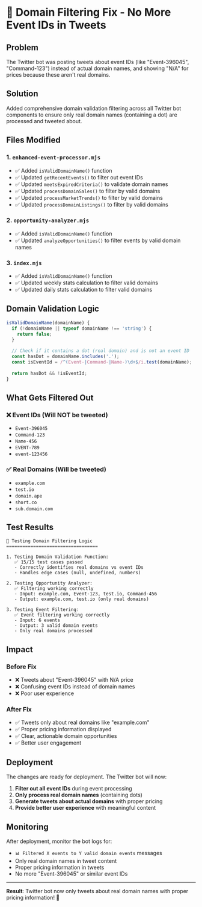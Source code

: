 # 🚫 Domain Filtering Fix - No More Event IDs in Tweets

## Problem
The Twitter bot was posting tweets about event IDs (like "Event-396045", "Command-123") instead of actual domain names, and showing "N/A" for prices because these aren't real domains.

## Solution
Added comprehensive domain validation filtering across all Twitter bot components to ensure only real domain names (containing a dot) are processed and tweeted about.

## Files Modified

### 1. `enhanced-event-processor.mjs`
- ✅ Added `isValidDomainName()` function
- ✅ Updated `getRecentEvents()` to filter out event IDs
- ✅ Updated `meetsExpiredCriteria()` to validate domain names
- ✅ Updated `processDomainSales()` to filter by valid domains
- ✅ Updated `processMarketTrends()` to filter by valid domains
- ✅ Updated `processDomainListings()` to filter by valid domains

### 2. `opportunity-analyzer.mjs`
- ✅ Added `isValidDomainName()` function
- ✅ Updated `analyzeOpportunities()` to filter events by valid domain names

### 3. `index.mjs`
- ✅ Added `isValidDomainName()` function
- ✅ Updated weekly stats calculation to filter valid domains
- ✅ Updated daily stats calculation to filter valid domains

## Domain Validation Logic

```javascript
isValidDomainName(domainName) {
  if (!domainName || typeof domainName !== 'string') {
    return false;
  }
  
  // Check if it contains a dot (real domain) and is not an event ID
  const hasDot = domainName.includes('.');
  const isEventId = /^(Event-|Command-|Name-)\d+$/i.test(domainName);
  
  return hasDot && !isEventId;
}
```

## What Gets Filtered Out

### ❌ Event IDs (Will NOT be tweeted)
- `Event-396045`
- `Command-123`
- `Name-456`
- `EVENT-789`
- `event-123456`

### ✅ Real Domains (Will be tweeted)
- `example.com`
- `test.io`
- `domain.ape`
- `short.co`
- `sub.domain.com`

## Test Results

```
🧪 Testing Domain Filtering Logic
==================================

1. Testing Domain Validation Function:
   ✅ 15/15 test cases passed
   - Correctly identifies real domains vs event IDs
   - Handles edge cases (null, undefined, numbers)

2. Testing Opportunity Analyzer:
   ✅ Filtering working correctly
   - Input: example.com, Event-123, test.io, Command-456
   - Output: example.com, test.io (only real domains)

3. Testing Event Filtering:
   ✅ Event filtering working correctly
   - Input: 6 events
   - Output: 3 valid domain events
   - Only real domains processed
```

## Impact

### Before Fix
- ❌ Tweets about "Event-396045" with N/A price
- ❌ Confusing event IDs instead of domain names
- ❌ Poor user experience

### After Fix
- ✅ Tweets only about real domains like "example.com"
- ✅ Proper pricing information displayed
- ✅ Clear, actionable domain opportunities
- ✅ Better user engagement

## Deployment

The changes are ready for deployment. The Twitter bot will now:

1. **Filter out all event IDs** during event processing
2. **Only process real domain names** (containing dots)
3. **Generate tweets about actual domains** with proper pricing
4. **Provide better user experience** with meaningful content

## Monitoring

After deployment, monitor the bot logs for:
- `📊 Filtered X events to Y valid domain events` messages
- Only real domain names in tweet content
- Proper pricing information in tweets
- No more "Event-396045" or similar event IDs

---

**Result**: Twitter bot now only tweets about real domain names with proper pricing information! 🎉
